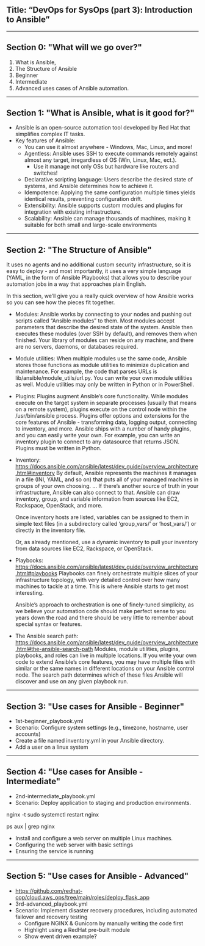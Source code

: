 Title: “DevOps for SysOps (part 3): Introduction to Ansible”
-----------

---------------------------------------------------------------------------
Section 0: "What will we go over?"
-----------
 1. What is Ansible, 
 2. The Structure of Ansible
 3. Beginner
 4. Intermediate
 5. Advanced uses cases of Ansible automation.

---------------------------------------------------------------------------
Section 1: "What is Ansible, what is it good for?"
-----------
 - Ansible is an open-source automation tool developed by Red Hat that simplifies complex IT tasks.
 - Key features of Ansible:
    - You can use it almost anywhere - Windows, Mac, Linux, and more!
    - Agentless: Ansible uses SSH to execute commands remotely against almost any target, irregardless of OS (Win, Linux, Mac, ect.).
        - Use it manage not only OSs but hardware like routers and switches!
    - Declarative scripting language: Users describe the desired state of systems, and Ansible determines how to achieve it.
    - Idempotence: Applying the same configuration multiple times yields identical results, preventing configuration drift.
    - Extensibility: Ansible supports custom modules and plugins for integration with existing infrastructure.
    - Scalability: Ansible can manage thousands of machines, making it suitable for both small and large-scale environments


---------------------------------------------------------------------------
Section 2: "The Structure of Ansible"
-----------
It uses no agents and no additional custom security infrastructure, so it is easy to deploy - and most importantly, it uses a very simple language (YAML, in the form of Ansible Playbooks) that allows you to describe your automation jobs in a way that approaches plain English.


In this section, we’ll give you a really quick overview of how Ansible works so you can see how the pieces fit together.
- Modules: 
    Ansible works by connecting to your nodes and pushing out scripts called “Ansible modules” to them. Most modules accept parameters that describe the desired state of the system. Ansible then executes these modules (over SSH by default), and removes them when finished. Your library of modules can reside on any machine, and there are no servers, daemons, or databases required.

- Module utilities:
    When multiple modules use the same code, Ansible stores those functions as module utilities to minimize duplication and maintenance. For example, the code that parses URLs is lib/ansible/module_utils/url.py. You can write your own module utilities as well. Module utilities may only be written in Python or in PowerShell.

- Plugins:
    Plugins augment Ansible’s core functionality. While modules execute on the target system in separate processes (usually that means on a remote system), plugins execute on the control node within the /usr/bin/ansible process. Plugins offer options and extensions for the core features of Ansible - transforming data, logging output, connecting to inventory, and more. Ansible ships with a number of handy plugins, and you can easily write your own. For example, you can write an inventory plugin to connect to any datasource that returns JSON. Plugins must be written in Python.

- Inventory: https://docs.ansible.com/ansible/latest/dev_guide/overview_architecture.html#inventory
    By default, Ansible represents the machines it manages in a file (INI, YAML, and so on) that puts all of your managed machines in groups of your own choosing.
    ...
    If there’s another source of truth in your infrastructure, Ansible can also connect to that. Ansible can draw inventory, group, and variable information from sources like EC2, Rackspace, OpenStack, and more.

    Once inventory hosts are listed, variables can be assigned to them in simple text files (in a subdirectory called ‘group_vars/’ or ‘host_vars/’) or directly in the inventory file.

    Or, as already mentioned, use a dynamic inventory to pull your inventory from data sources like EC2, Rackspace, or OpenStack.

- Playbooks: https://docs.ansible.com/ansible/latest/dev_guide/overview_architecture.html#playbooks
    Playbooks can finely orchestrate multiple slices of your infrastructure topology, with very detailed control over how many machines to tackle at a time. This is where Ansible starts to get most interesting.

    Ansible’s approach to orchestration is one of finely-tuned simplicity, as we believe your automation code should make perfect sense to you years down the road and there should be very little to remember about special syntax or features.


- The Ansible search path: https://docs.ansible.com/ansible/latest/dev_guide/overview_architecture.html#the-ansible-search-path
    Modules, module utilities, plugins, playbooks, and roles can live in multiple locations. If you write your own code to extend Ansible’s core features, you may have multiple files with similar or the same names in different locations on your Ansible control node. The search path determines which of these files Ansible will discover and use on any given playbook run.



---------------------------------------------------------------------------
Section 3: "Use cases for Ansible - Beginner"
-----------
- 1st-beginner_playbook.yml
- Scenario: Configure system settings (e.g., timezone, hostname, user accounts)
 - Create a file named inventory.yml in your Ansible directory.
 - Add a user on a linux system

---------------------------------------------------------------------------
Section 4: "Use cases for Ansible - Intermediate"
-----------
- 2nd-intermediate_playbook.yml
- Scenario: Deploy application to staging and production environments.
<!-- Check nginx -->
nginx -t
sudo systemctl restart nginx

ps aux | grep nginx


 - Install and configure a web server on multiple Linux machines.
 - Configuring the web server with basic settings
 - Ensuring the service is running

---------------------------------------------------------------------------
Section 5: "Use cases for Ansible - Advanced"
-----------
- https://github.com/redhat-cop/cloud.aws_ops/tree/main/roles/deploy_flask_app
- 3rd-advanced_playbook.yml
- Scenario: Implement disaster recovery procedures, including automated failover and recovery testing
    - Configure NGINX & Gunicorn by manually writing the code first
    - Highlight using a RedHat pre-built module
    - Show event driven example?


